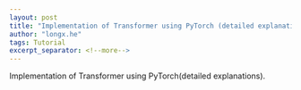 ```yaml
---
layout: post
title: "Implementation of Transformer using PyTorch (detailed explanations )"
author: "longx.he"
tags: Tutorial
excerpt_separator: <!--more-->
---
```


 Implementation of Transformer using PyTorch(detailed explanations).<!--more--> 



